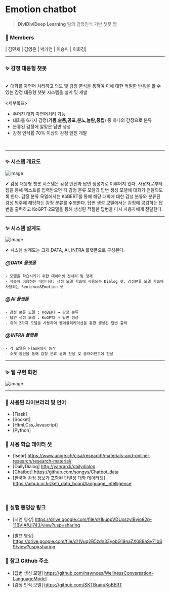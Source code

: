 # Emotion chatbot
> **DiviDiviDeep Learning**    팀의 감정인식 기반 챗봇 웹


### 📘 Members  

| 김민재  | 김영은 | 박가연 | 이승미 | 이화경|
***

### ✨ 감정 대응형 챗봇

<br>
    ✔ 대화를 자연어 처리하고 의도 및 감정 분석을 통하여 이에 대한 적절한 반응을 할 수 있는 감정 대응형 챗봇 시스템을 설계 및 개발  
   
   <세부목표>  
   - 주어진 대화 자연어처리 가능
   - 대화를 6가지 감정(**기쁨,슬픔,공포,분노,놀람,중립**) 중 하나의 감정으로 분류
   - 분류된 감정에 알맞은 답변 생성
   - 감정 인식률 70% 이상의 감정 엔진 개발  

<br>

***

### ✨ 시스템 개요도
![image](https://user-images.githubusercontent.com/55472510/118766324-3c973300-b8b7-11eb-999a-c30a47127ef9.png)

   ✔ 감정 대응형 챗봇 시스템은 감정 엔진과 답변 생성기로 이루어져 있다. 사용자로부터 웹을 통해 텍스트를 입력받으면 각 감정 분류 모델과 답변 생성 모델에 대화가 전달되도록 한다. 감정 분류 모델에서는 KoBERT를 통해 해당 대화에 대한 감성 분류와 분류된 감성 범주에 해당하는 감정 분류를 수행한다. 답변 생성 모델에서는 감정에 공감하는 답변을 출력하고 KoGPT-2모델을 통해 생성된 적절한 답변을 다시 사용자에게 전달한다.
<br>  

***

### ✨ 시스템 설계도
![image](https://user-images.githubusercontent.com/55472510/118766936-0dcd8c80-b8b8-11eb-9c66-27b6e15f785f.png)  

   ✔ 시스템 설계도는 크게 DATA, AI, INFRA 플랫폼으로 구성된다.  
   ##### ⓵ DATA 플랫폼  
   	- 모델을 학습시키기 위한 데이터셋 전처리 및 정제  
	- 학습에 이용하는 데이터셋: 생성 모델 학습에 사용되는 Dialog 셋, 감정분류 모델 학습에 사용되는 Sentence&Emotion 셋   
   ##### ⓶ AI 플랫폼  
   	- 감정 분류 모델 : KoBERT → 감정 분류  
	- 답변 생성 모델 : KoGPT2 → 답변 생성  
	- 위의 2가지 모델을 사용하여 웹애플리케이션을 통한 생성된 답변 출력  
   ##### ⓷ INFRA 플랫폼
   	- 각 모델은 Flask에서 동작  
	- 소켓 통신을 통해 감정 분류 결과 전달 및 클라이언트에 전달
***

### ✨ 웹 구현 화면
![image](https://user-images.githubusercontent.com/55472510/118767282-7e74a900-b8b8-11eb-9843-7c13a4d254d4.png)



***

### 📙 사용된 라이브러리 및 언어

* [Flask]
* [Socket]
* [Html,Css,Javascript]
* [Python]

### 📘 사용 학습 데이터 셋
- [Isear] https://www.unige.ch/cisa/research/materials-and-online-research/research-material/
- [DailyDialog] http://yanran.li/dailydialog
- [Chatbot] https://github.com/songys/Chatbot_data
- [한국어 감정 정보가 포함된 단발성 대화 데이터셋] https://aihub.or.kr/keti_data_board/language_intelligence
<br>

### 📕 실행 동영상 링크
- [시연 영상] https://drive.google.com/file/d/1kuppVDUxszylBvjo82p-11BVlAfUj743/view?usp=sharing 

- [발표 영상] https://drive.google.com/file/d/1Vuq2B5zdn3ZyobG19naZX088aSy71bS9/view?usp=sharing

### 📘 참고 Github 주소
- [답변 생성 모델] https://github.com/nawnoes/WellnessConversation-LanguageModel
- [감정 인식 모델] https://github.com/SKTBrain/KoBERT
	 

